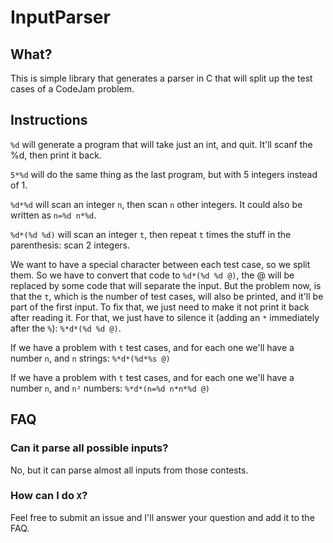 # InputParser

## What?

This is simple library that generates a parser in C that will split up the test cases of a CodeJam problem.

## Instructions

`%d` will generate a program that will take just an int, and quit. It'll scanf the %d, then print it back.

`5*%d` will do the same thing as the last program, but with 5 integers instead of 1.

`%d*%d` will scan an integer `n`, then scan `n` other integers. It could also be written as `n=%d n*%d`.

`%d*(%d %d)` will scan an integer `t`, then repeat `t` times the stuff in the parenthesis: scan 2 integers.

We want to have a special character between each test case, so we split them. So we have to convert that code to `%d*(%d %d @)`, the @ will be replaced by some code that will separate the input. But the problem now, is that the `t`, which is the number of test cases, will also be printed, and it'll be part of the first input. To fix that, we just need to make it not print it back after reading it. For that, we just have to silence it (adding an `*` immediately after the `%`): `%*d*(%d %d @)`.

If we have a problem with `t` test cases, and for each one we'll have a number `n`, and `n` strings: `%*d*(%d*%s @)`

If we have a problem with `t` test cases, and for each one we'll have a number `n`, and `n²` numbers: `%*d*(n=%d n*n*%d @)`

## FAQ

### Can it parse all possible inputs?
No, but it can parse almost all inputs from those contests.

### How can I do `X`?
Feel free to submit an issue and I'll answer your question and add it to the FAQ.
